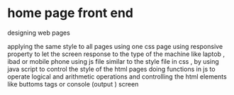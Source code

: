 # home page front end
 
designing web pages

applying the same style to all pages using one css page
using responsive property to let the screen response to the type of the machine like laptob , ibad or mobile phone
using js file similar to the style file in css , by using java script to control the style of the html pages 
doing functions in js to operate logical and arithmetic operations 
and controlling the html elements like buttoms tags or console (output ) screen